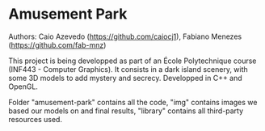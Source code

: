 # Amusement Park

Authors: Caio Azevedo (https://github.com/caiocj1), Fabiano Menezes (https://github.com/fab-mnz)

This project is being developped as part of an École Polytechnique course (INF443 - Computer Graphics). It consists in a dark island scenery, with some 3D models to add mystery and secrecy. Developped in C++ and OpenGL.

Folder "amusement-park" contains all the code, "img" contains images we based our models on and final results, "library" contains all third-party resources used.

